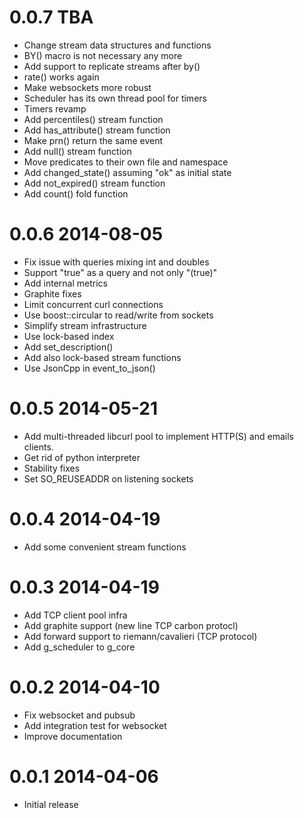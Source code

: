 0.0.7 TBA
=========
  * Change stream data structures and functions
  * BY() macro is not necessary any more
  * Add support to replicate streams after by()
  * rate() works again
  * Make websockets more robust
  * Scheduler has its own thread pool for timers
  * Timers revamp
  * Add percentiles() stream function
  * Add has_attribute() stream function
  * Make prn() return the same event
  * Add null() stream function
  * Move predicates to their own file and namespace
  * Add changed_state() assuming "ok" as initial state
  * Add not_expired() stream function
  * Add count() fold function

0.0.6 2014-08-05
================

  * Fix issue with queries mixing int and doubles
  * Support "true" as a query and not only "(true)"
  * Add internal metrics
  * Graphite fixes
  * Limit concurrent curl connections
  * Use boost::circular to read/write from sockets
  * Simplify stream infrastructure
  * Use lock-based index
  * Add set_description()
  * Add also lock-based stream functions
  * Use JsonCpp in event_to_json()


0.0.5 2014-05-21
================

  * Add multi-threaded libcurl pool to implement HTTP(S) and emails clients.
  * Get rid of python interpreter
  * Stability fixes
  * Set SO_REUSEADDR on listening sockets

0.0.4 2014-04-19
================

  * Add some convenient stream functions

0.0.3 2014-04-19
================

  * Add TCP client pool infra
  * Add graphite support (new line TCP carbon protocl)
  * Add forward support to riemann/cavalieri (TCP protocol)
  * Add g_scheduler to g_core

0.0.2 2014-04-10
================

  * Fix websocket and pubsub
  * Add integration test for websocket
  * Improve documentation

0.0.1 2014-04-06
================

  * Initial release
